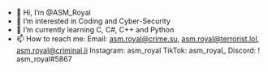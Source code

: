 - 👋 Hi, I’m @ASM_Royal
- 👀 I’m interested in Coding and Cyber-Security
- 🌱 I’m currently learning C, C#, C++ and Python
- 📫 How to reach me: 
      Email: asm.royal@crime.su, asm.royal@terrorist.lol, asm.royal@criminal.li
      Instagram: asm_royal
      TikTok: asm_royal_
      Discord: ! asm_royal#5867

<!---
ASMRoyal/ASMRoyal is a ✨ special ✨ repository because its `README.md` (this file) appears on your GitHub profile.
You can click the Preview link to take a look at your changes.
--->
